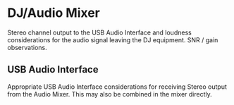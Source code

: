 # DJ/Audio Mixer

Stereo channel output to the USB Audio Interface and loudness considerations for the audio signal leaving the DJ equipment. SNR / gain observations.

## USB Audio Interface

Appropriate USB Audio Interface considerations for receiving Stereo output from the Audio Mixer. This may also be combined in the mixer directly.
